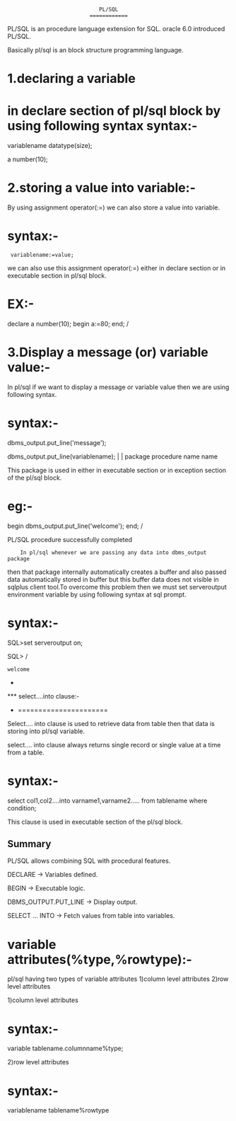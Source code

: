 
            
                                 PL/SQL
                              ============

PL/SQL is an procedure language extension for SQL. oracle 6.0
 introduced PL/SQL.

Basically pl/sql is an block structure programming language.


1.declaring a variable
======================

  in declare section of pl/sql block by using following syntax
syntax:-
=======
variablename datatype(size);

a number(10);



2.storing a value into variable:-
================================

   By using assignment operator(:=) we can also store a value
into variable.


syntax:-
=======
     variablename:=value;

   we can also use this assignment operator(:=) either in declare
section or in executable section in pl/sql block.

EX:-
===
declare
a number(10);
begin
a:=80;
end;
/

3.Display a message (or) variable value:-
======================================

   In pl/sql if we want to display a message or variable value then
we are using following syntax.

syntax:-
=======
dbms_output.put_line('message');

dbms_output.put_line(variablename);
    |          |
package      procedure
name         name

   This package is used in either in executable section or in exception
section of the pl/sql block.

eg:-
===
begin
dbms_output.put_line('welcome');
end;
/

PL/SQL procedure successfully completed

        In pl/sql whenever we are passing any data into dbms_output package 
then that package internally automatically creates a buffer and also passed data automatically stored in buffer but this buffer data does not visible in sqlplus client tool.To overcome this problem then we must set serveroutput environment variable by using following syntax at sql prompt. 

syntax:-
=======
SQL>set serveroutput on;

SQL> /

    welcome


 *
*** select....into clause:- 
 *  ======================

   Select.... into clause is used to retrieve data from table then that 
data is storing into pl/sql variable.

  select.... into clause always returns single record or single value
at a time from a table.

syntax:-
=======
select col1,col2....into varname1,varname2.....
from tablename
where condition;

 This clause is used in executable section of the pl/sql block.
 ## Summary

PL/SQL allows combining SQL with procedural features.

DECLARE → Variables defined.

BEGIN → Executable logic.

DBMS_OUTPUT.PUT_LINE → Display output.

SELECT ... INTO → Fetch values from table into variables. 


variable attributes(%type,%rowtype):-
====================================

   pl/sql having two types of variable attributes
1)column level attributes
2)row level attributes

1)column level attributes

syntax:-
========
variable tablename.columnname%type;

2)row level attributes

syntax:-
========
variablename tablename%rowtype





